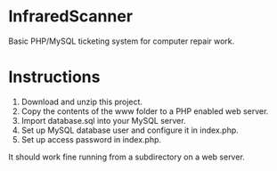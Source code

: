 # InfraredScanner

Basic PHP/MySQL ticketing system for computer repair work.

# Instructions

1. Download and unzip this project.
2. Copy the contents of the www folder to a PHP enabled web server.
3. Import database.sql into your MySQL server.
4. Set up MySQL database user and configure it in index.php.
5. Set up access password in index.php.

It should work fine running from a subdirectory on a web server.